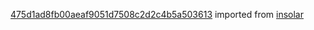 [475d1ad8fb00aeaf9051d7508c2d2c4b5a503613](https://github.com/insolar/insolar/commit/475d1ad8fb00aeaf9051d7508c2d2c4b5a503613) imported from [insolar](https://github.com/insolar/insolar)
